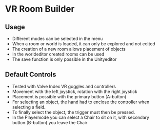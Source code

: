 # VR Room Builder

## Usage
- Different modes can be selected in the menu
- When a room or world is loaded, it can only be explored and not edited
- The creation of a new room allows placement of objects
- In the worldeditor created rooms can be used
- The save function is only possible in the Unityeditor

## Default Controls

- Tested with Valve Index VR goggles and controllers
- Movement with the left joystick, rotation with the right joystick
- Placement is possible with the primary button (A-button)
- For selecting an object, the hand had to enclose the controller when selecting a field. 
- To finally select the object, the trigger must then be pressed.
- In the Playermode you can select a Chair to sit on it, with secondary button (B-button) you leave the Chair
